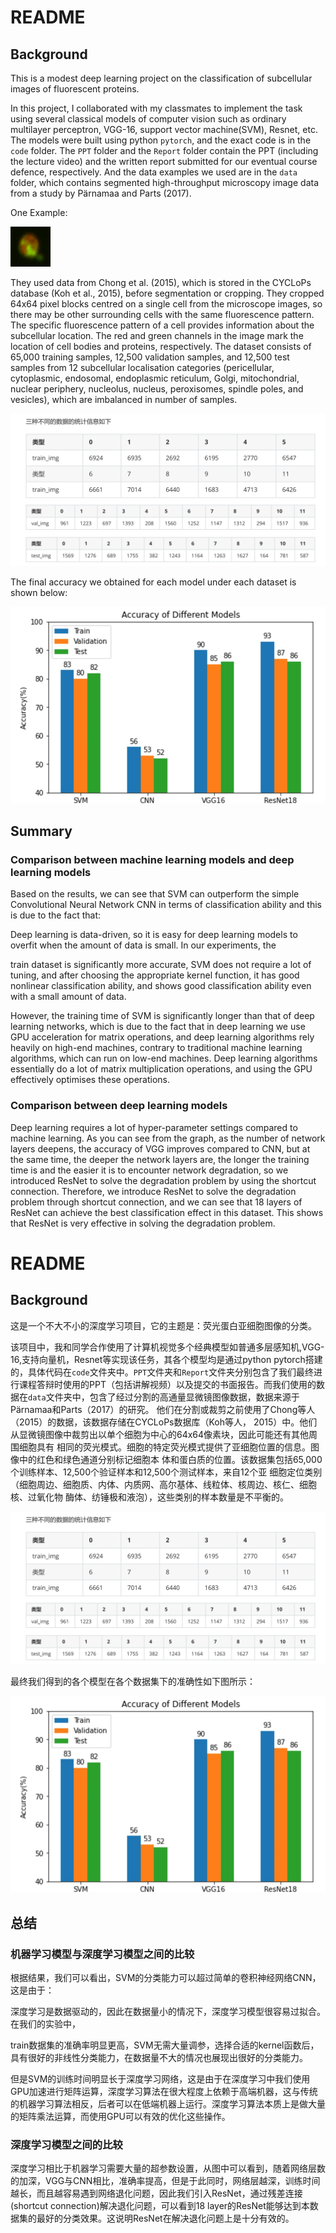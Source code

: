 # README

## Background

This is a modest deep learning project on the classification of subcellular images of fluorescent proteins.

In this project, I collaborated with my classmates to implement the task using several classical models of computer vision such as ordinary multilayer perceptron, VGG-16, support vector machine(SVM), Resnet, etc. The models were built using python `pytorch`, and the exact code is in the `code` folder. The `PPT` folder and the `Report` folder contain the PPT (including the lecture video) and the written report submitted for our eventual course defence, respectively. And the data examples we used are in the `data` folder, which contains segmented high-throughput microscopy image data from a study by Pärnamaa and Parts (2017). 

One Example:

![](Train_7.png)

They used data from Chong et al. (2015), which is stored in the CYCLoPs database (Koh et al., 2015), before segmentation or cropping. They cropped 64x64 pixel blocks centred on a single cell from the microscope images, so there may be other surrounding cells with the same fluorescence pattern. The specific fluorescence pattern of a cell provides information about the subcellular location. The red and green channels in the image mark the location of cell bodies and proteins, respectively. The dataset consists of 65,000 training samples, 12,500 validation samples, and 12,500 test samples from 12 subcellular localisation categories (pericellular, cytoplasmic, endosomal, endoplasmic reticulum, Golgi, mitochondrial, nuclear periphery, nucleolus, nucleus, peroxisomes, spindle poles, and vesicles), which are imbalanced in number of samples.

 ![image-20230813160517627](image-20230813160517627.png)

The final accuracy we obtained for each model under each dataset is shown below:

![](OUTPUT1.png)

## Summary

### Comparison between machine learning models and deep learning models

Based on the results, we can see that SVM can outperform the simple Convolutional Neural Network CNN in terms of classification ability and this is due to the fact that:

Deep learning is data-driven, so it is easy for deep learning models to overfit when the amount of data is small. In our experiments, the

train dataset is significantly more accurate, SVM does not require a lot of tuning, and after choosing the appropriate kernel function, it has good nonlinear classification ability, and shows good classification ability even with a small amount of data.

However, the training time of SVM is significantly longer than that of deep learning networks, which is due to the fact that in deep learning we use GPU acceleration for matrix operations, and deep learning algorithms rely heavily on high-end machines, contrary to traditional machine learning algorithms, which can run on low-end machines. Deep learning algorithms essentially do a lot of matrix multiplication operations, and using the GPU effectively optimises these operations.

### Comparison between deep learning models

Deep learning requires a lot of hyper-parameter settings compared to machine learning. As you can see from the graph, as the number of network layers deepens, the accuracy of VGG improves compared to CNN, but at the same time, the deeper the network layers are, the longer the training time is and the easier it is to encounter network degradation, so we introduced ResNet to solve the degradation problem by using the shortcut connection. Therefore, we introduce ResNet to solve the degradation problem through shortcut connection, and we can see that 18 layers of ResNet can achieve the best classification effect in this dataset. This shows that ResNet is very effective in solving the degradation problem.







# README

## Background

这是一个不大不小的深度学习项目，它的主题是：荧光蛋白亚细胞图像的分类。

该项目中，我和同学合作使用了计算机视觉多个经典模型如普通多层感知机,VGG-16,支持向量机，Resnet等实现该任务，其各个模型均是通过python pytorch搭建的，具体代码在`code`文件夹中。`PPT`文件夹和`Report`文件夹分别包含了我们最终进行课程答辩时使用的PPT（包括讲解视频）以及提交的书面报告。而我们使用的数据在`data`文件夹中，包含了经过分割的高通量显微镜图像数据，数据来源于Pärnamaa和Parts（2017）的研究。 他们在分割或裁剪之前使用了Chong等人（2015）的数据，该数据存储在CYCLoPs数据库（Koh等人， 2015）中。他们从显微镜图像中裁剪出以单个细胞为中心的64x64像素块，因此可能还有其他周围细胞具有 相同的荧光模式。细胞的特定荧光模式提供了亚细胞位置的信息。图像中的红色和绿色通道分别标记细胞本 体和蛋白质的位置。该数据集包括65,000个训练样本、12,500个验证样本和12,500个测试样本，来自12个亚 细胞定位类别（细胞周边、细胞质、内体、内质网、高尔基体、线粒体、核周边、核仁、细胞核、过氧化物 酶体、纺锤极和液泡），这些类别的样本数量是不平衡的。

![image-20230813160517627](image-20230813160517627.png)

最终我们得到的各个模型在各个数据集下的准确性如下图所示：

![](OUTPUT1.png)

## 总结

### 机器学习模型与深度学习模型之间的比较

根据结果，我们可以看出，SVM的分类能力可以超过简单的卷积神经网络CNN，这是由于：

深度学习是数据驱动的，因此在数据量小的情况下，深度学习模型很容易过拟合。在我们的实验中，

train数据集的准确率明显更高，SVM无需大量调参，选择合适的kernel函数后，具有很好的非线性分类能力，在数据量不大的情况也展现出很好的分类能力。

但是SVM的训练时间明显长于深度学习网络，这是由于在深度学习中我们使用GPU加速进行矩阵运算，深度学习算法在很大程度上依赖于高端机器，这与传统的机器学习算法相反，后者可以在低端机器上运行。深度学习算法本质上是做大量的矩阵乘法运算，而使用GPU可以有效的优化这些操作。

### 深度学习模型之间的比较

深度学习相比于机器学习需要大量的超参数设置，从图中可以看到，随着网络层数的加深，VGG与CNN相比，准确率提高，但是于此同时，网络层越深，训练时间越长，而且越容易遇到网络退化问题，因此我们引入ResNet，通过残差连接(shortcut connection)解决退化问题，可以看到18 layer的ResNet能够达到本数据集的最好的分类效果。这说明ResNet在解决退化问题上是十分有效的。
